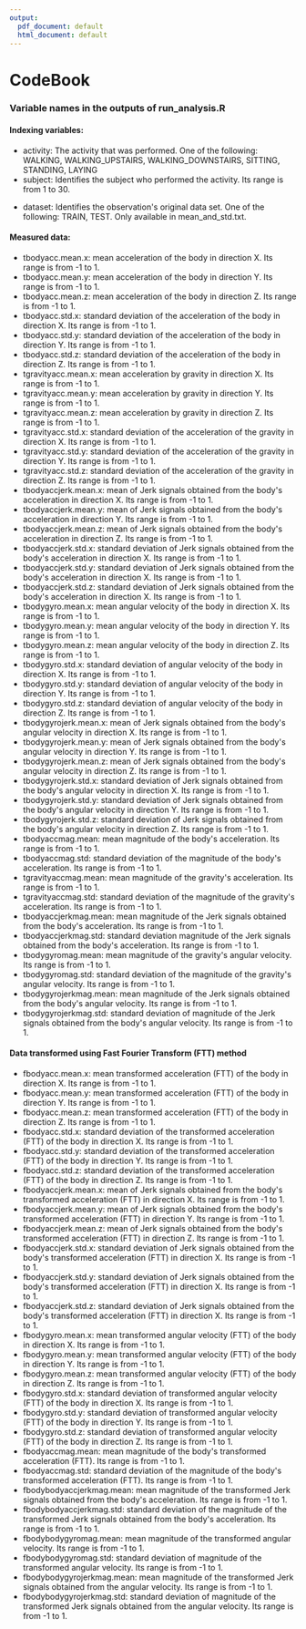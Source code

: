 ```yaml
---
output:
  pdf_document: default
  html_document: default
---
```

CodeBook
================

### Variable names in the outputs of run\_analysis.R
#### Indexing variables:
-   activity: The activity that was performed. One of the following: WALKING, WALKING\_UPSTAIRS, WALKING\_DOWNSTAIRS, SITTING, STANDING, LAYING
-   subject: Identifies the subject who performed the activity. Its range is from 1 to 30.
+ dataset: Identifies the observation's original data set. One of the following: TRAIN, TEST. Only available in mean_and_std.txt.

#### Measured data:
-   tbodyacc.mean.x: mean acceleration of the body in direction X. Its range is from -1 to 1.
-   tbodyacc.mean.y: mean acceleration of the body in direction Y. Its range is from -1 to 1.
-   tbodyacc.mean.z: mean acceleration of the body in direction Z. Its range is from -1 to 1.
-   tbodyacc.std.x: standard deviation of the acceleration of the body in direction X. Its range is from -1 to 1.
-   tbodyacc.std.y: standard deviation of the acceleration of the body in direction Y. Its range is from -1 to 1.
-   tbodyacc.std.z: standard deviation of the acceleration of the body in direction Z. Its range is from -1 to 1.
-   tgravityacc.mean.x: mean acceleration by gravity in direction X. Its range is from -1 to 1.
-   tgravityacc.mean.y: mean acceleration by gravity in direction Y. Its range is from -1 to 1.
-   tgravityacc.mean.z: mean acceleration by gravity in direction Z. Its range is from -1 to 1.
-   tgravityacc.std.x: standard deviation of the acceleration of the gravity in direction X. Its range is from -1 to 1.
-   tgravityacc.std.y: standard deviation of the acceleration of the gravity in direction Y. Its range is from -1 to 1.
-   tgravityacc.std.z: standard deviation of the acceleration of the gravity in direction Z. Its range is from -1 to 1.
-   tbodyaccjerk.mean.x: mean of Jerk signals obtained from the body's acceleration in direction X. Its range is from -1 to 1.
-   tbodyaccjerk.mean.y: mean of Jerk signals obtained from the body's acceleration in direction Y. Its range is from -1 to 1.
-   tbodyaccjerk.mean.z: mean of Jerk signals obtained from the body's acceleration in direction Z. Its range is from -1 to 1.
-   tbodyaccjerk.std.x: standard deviation of Jerk signals obtained from the body's acceleration in direction X. Its range is from -1 to 1.
-   tbodyaccjerk.std.y: standard deviation of Jerk signals obtained from the body's acceleration in direction X. Its range is from -1 to 1.
-   tbodyaccjerk.std.z: standard deviation of Jerk signals obtained from the body's acceleration in direction X. Its range is from -1 to 1.
-   tbodygyro.mean.x: mean angular velocity of the body in direction X. Its range is from -1 to 1.
-   tbodygyro.mean.y: mean angular velocity of the body in direction Y. Its range is from -1 to 1.
-   tbodygyro.mean.z: mean angular velocity of the body in direction Z. Its range is from -1 to 1.
-   tbodygyro.std.x: standard deviation of angular velocity of the body in direction X. Its range is from -1 to 1.
-   tbodygyro.std.y: standard deviation of angular velocity of the body in direction Y. Its range is from -1 to 1.
-   tbodygyro.std.z: standard deviation of angular velocity of the body in direction Z. Its range is from -1 to 1.
-   tbodygyrojerk.mean.x: mean of Jerk signals obtained from the body's angular velocity in direction X. Its range is from -1 to 1.
-   tbodygyrojerk.mean.y: mean of Jerk signals obtained from the body's angular velocity in direction Y. Its range is from -1 to 1.
-   tbodygyrojerk.mean.z: mean of Jerk signals obtained from the body's angular velocity in direction Z. Its range is from -1 to 1.
-   tbodygyrojerk.std.x: standard deviation of Jerk signals obtained from the body's angular velocity in direction X. Its range is from -1 to 1.
-   tbodygyrojerk.std.y: standard deviation of Jerk signals obtained from the body's angular velocity in direction Y. Its range is from -1 to 1.
-   tbodygyrojerk.std.z: standard deviation of Jerk signals obtained from the body's angular velocity in direction Z. Its range is from -1 to 1.
-   tbodyaccmag.mean: mean magnitude of the body's acceleration. Its range is from -1 to 1.
-   tbodyaccmag.std: standard deviation of the magnitude of the body's acceleration. Its range is from -1 to 1.
-   tgravityaccmag.mean: mean magnitude of the gravity's acceleration. Its range is from -1 to 1.
-   tgravityaccmag.std: standard deviation of the magnitude of the gravity's acceleration. Its range is from -1 to 1.
-   tbodyaccjerkmag.mean: mean magnitude of the Jerk signals obtained from the body's acceleration. Its range is from -1 to 1.
-   tbodyaccjerkmag.std: standard deviation magnitude of the Jerk signals obtained from the body's acceleration. Its range is from -1 to 1.
-   tbodygyromag.mean: mean magnitude of the gravity's angular velocity. Its range is from -1 to 1.
-   tbodygyromag.std: standard deviation of the magnitude of the gravity's angular velocity. Its range is from -1 to 1.
-   tbodygyrojerkmag.mean: mean magnitude of the Jerk signals obtained from the body's angular velocity. Its range is from -1 to 1.
-   tbodygyrojerkmag.std: standard deviation of magnitude of the Jerk signals obtained from the body's angular velocity. Its range is from -1 to 1.

#### Data transformed using Fast Fourier Transform (FTT) method 
-   fbodyacc.mean.x: mean transformed acceleration (FTT) of the body in direction X. Its range is from -1 to 1.
-   fbodyacc.mean.y: mean transformed acceleration (FTT) of the body in direction Y. Its range is from -1 to 1.
-   fbodyacc.mean.z: mean transformed acceleration (FTT) of the body in direction Z. Its range is from -1 to 1.
-   fbodyacc.std.x: standard deviation of the transformed acceleration (FTT) of the body in direction X. Its range is from -1 to 1.
-   fbodyacc.std.y: standard deviation of the transformed acceleration (FTT) of the body in direction Y. Its range is from -1 to 1.
-   fbodyacc.std.z: standard deviation of the transformed acceleration (FTT) of the body in direction Z. Its range is from -1 to 1.
-   fbodyaccjerk.mean.x: mean of Jerk signals obtained from the body's transformed acceleration (FTT) in direction X. Its range is from -1 to 1.
-   fbodyaccjerk.mean.y: mean of Jerk signals obtained from the body's transformed acceleration (FTT) in direction Y. Its range is from -1 to 1.
-   fbodyaccjerk.mean.z: mean of Jerk signals obtained from the body's transformed acceleration (FTT) in direction Z. Its range is from -1 to 1.
-   fbodyaccjerk.std.x: standard deviation of Jerk signals obtained from the body's transformed acceleration (FTT) in direction X. Its range is from -1 to 1.
-   fbodyaccjerk.std.y: standard deviation of Jerk signals obtained from the body's transformed acceleration (FTT) in direction X. Its range is from -1 to 1.
-   fbodyaccjerk.std.z: standard deviation of Jerk signals obtained from the body's transformed acceleration (FTT) in direction X. Its range is from -1 to 1.
-   fbodygyro.mean.x: mean transformed angular velocity (FTT) of the body in direction X. Its range is from -1 to 1.
-   fbodygyro.mean.y: mean transformed angular velocity (FTT) of the body in direction Y. Its range is from -1 to 1.
-   fbodygyro.mean.z: mean transformed angular velocity (FTT) of the body in direction Z. Its range is from -1 to 1.
-   fbodygyro.std.x: standard deviation of transformed angular velocity (FTT) of the body in direction X. Its range is from -1 to 1.
-   fbodygyro.std.y: standard deviation of transformed angular velocity (FTT) of the body in direction Y. Its range is from -1 to 1.
-   fbodygyro.std.z: standard deviation of transformed angular velocity (FTT) of the body in direction Z. Its range is from -1 to 1.
-   fbodyaccmag.mean: mean magnitude of the body's transformed acceleration (FTT). Its range is from -1 to 1.
-   fbodyaccmag.std: standard deviation of the magnitude of the body's transformed acceleration (FTT). Its range is from -1 to 1.
-   fbodybodyaccjerkmag.mean: mean magnitude of the transformed Jerk signals obtained from the body's acceleration. Its range is from -1 to 1.
-   fbodybodyaccjerkmag.std: standard deviation of the magnitude of the transformed Jerk signals obtained from the body's acceleration. Its range is from -1 to 1.
-   fbodybodygyromag.mean: mean magnitude of the transformed angular velocity. Its range is from -1 to 1.
-   fbodybodygyromag.std: standard deviation of magnitude of the transformed angular velocity. Its range is from -1 to 1.
-   fbodybodygyrojerkmag.mean: mean magnitude of the transformed Jerk signals obtained from the angular velocity. Its range is from -1 to 1.
-   fbodybodygyrojerkmag.std: standard deviation of magnitude of the transformed Jerk signals obtained from the angular velocity. Its range is from -1 to 1.
